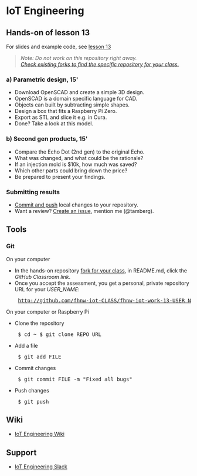 # IoT Engineering
## Hands-on of lesson 13
For slides and example code, see [lesson 13](../../../fhnw-iot/blob/master/13/README.md)

> *Note: Do not work on this repository right away.*<br/>
> *[Check existing forks to find the specific repository for your class.](../../network/members)*

### a) Parametric design, 15'
* Download OpenSCAD and create a simple 3D design.
* OpenSCAD is a domain specific language for CAD.
* Objects can built by subtracting simple shapes.
* Design a box that fits a Raspberry Pi Zero.
* Export as STL and slice it e.g. in Cura.
* Done? Take a look at this model.

### b) Second gen products, 15'
* Compare the Echo Dot (2nd gen) to the original Echo.
* What was changed, and what could be the rationale?
* If an injection mold is $10k, how much was saved?
* Which other parts could bring down the price?
* Be prepared to present your findings.

### Submitting results
* [Commit and push](#git) local changes to your repository.
* Want a review? [Create an issue](../../issues/new), mention me (@tamberg).

## Tools
### Git
On your computer
* In the hands-on repository [fork for your class](../../network/members), in README.md, click the _GitHub Classroom link_.
* Once you accept the assessment, you get a personal, private repository URL for your _USER_NAME_:<pre>
http://github.com/fhnw-iot-CLASS/fhnw-iot-work-13-USER_NAME</pre>

On your computer or Raspberry Pi
* Clone the repository<pre>
    $ cd ~
    $ git clone REPO_URL</pre>
* Add a file<pre>
    $ git add FILE</pre>
* Commit changes<pre>
    $ git commit FILE -m "Fixed all bugs"</pre>
* Push changes<pre>
    $ git push</pre>

## Wiki
- [IoT Engineering Wiki](https://github.com/tamberg/fhnw-iot/wiki)

## Support
- [IoT Engineering Slack](https://fhnw-iot.slack.com/)
